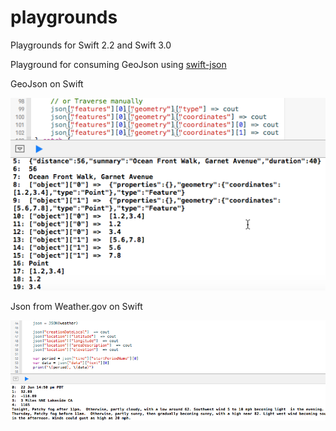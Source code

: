 # playgrounds
Playgrounds for Swift 2.2 and Swift 3.0

Playground for consuming GeoJson using [swift-json](https://github.com/dankogai/swift-json)

GeoJson on Swift

![json-swift](JsonPlayground.playground/Resources/json-swift.png)


Json from Weather.gov on Swift

![json-swift](JsonPlayground.playground/Resources/json-weather-swift.png)

